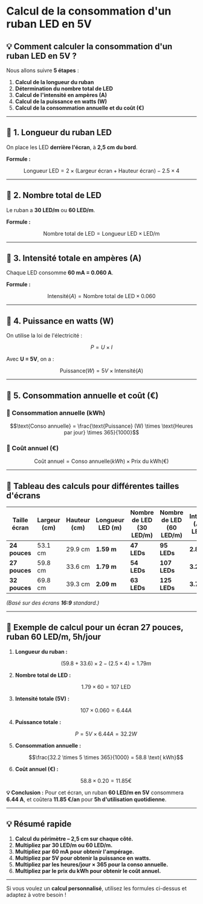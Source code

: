 # Calcul de la consommation d'un ruban LED en 5V

## 💡 Comment calculer la consommation d'un ruban LED en 5V ?

Nous allons suivre **5 étapes** :
1. **Calcul de la longueur du ruban**
2. **Détermination du nombre total de LED**
3. **Calcul de l'intensité en ampères (A)**
4. **Calcul de la puissance en watts (W)**
5. **Calcul de la consommation annuelle et du coût (€)**

---

## 🔢 1. Longueur du ruban LED

On place les LED **derrière l'écran**, à **2,5 cm du bord**.

**Formule :**
```math
\text{Longueur LED} = 2 \times (\text{Largeur écran} + \text{Hauteur écran}) - 2.5 \times 4
```

---

## 🔢 2. Nombre total de LED

Le ruban a **30 LED/m** ou **60 LED/m**.

**Formule :**
```math
\text{Nombre total de LED} = \text{Longueur LED} \times \text{LED/m}
```

---

## 🔢 3. Intensité totale en ampères (A)

Chaque LED consomme **60 mA = 0.060 A**.

**Formule :**
```math
\text{Intensité} (A) = \text{Nombre total de LED} \times 0.060
```

---

## 🔢 4. Puissance en watts (W)

On utilise la loi de l'électricité :
```math
P = U \times I
```

Avec **U = 5V**, on a :
```math
\text{Puissance} (W) = 5V \times \text{Intensité} (A)
```

---

## 🔢 5. Consommation annuelle et coût (€)

### 🔹 Consommation annuelle (kWh)
```math
\text{Conso annuelle} = \frac{\text{Puissance} (W) \times \text{Heures par jour} \times 365}{1000}
```

### 🔹 Coût annuel (€)
```math
\text{Coût annuel} = \text{Conso annuelle} (kWh) \times \text{Prix du kWh} (€)
```

---

## 📏 Tableau des calculs pour différentes tailles d'écrans

| **Taille écran** | **Largeur (cm)** | **Hauteur (cm)** | **Longueur LED (m)** | **Nombre de LED (30 LED/m)** | **Nombre de LED (60 LED/m)** | **Intensité (A, 30 LED/m)** | **Intensité (A, 60 LED/m)** | **Puissance (W, 30 LED/m)** | **Puissance (W, 60 LED/m)** |
|------------------|-----------------|------------------|-----------------|----------------------|----------------------|----------------------|----------------------|----------------------|----------------------|
| **24 pouces**   | 53.1 cm          | 29.9 cm         | **1.59 m**      | **47 LEDs**          | **95 LEDs**          | **2.86 A**           | **5.74 A**           | **14.3 W**           | **28.7 W**           |
| **27 pouces**   | 59.8 cm          | 33.6 cm         | **1.79 m**      | **54 LEDs**          | **107 LEDs**         | **3.22 A**           | **6.44 A**           | **16.1 W**           | **32.2 W**           |
| **32 pouces**   | 69.8 cm          | 39.3 cm         | **2.09 m**      | **63 LEDs**          | **125 LEDs**         | **3.76 A**           | **7.52 A**           | **18.8 W**           | **37.6 W**           |

*(Basé sur des écrans **16:9** standard.)*

---

## 🔢 Exemple de calcul pour un écran 27 pouces, ruban 60 LED/m, 5h/jour

1. **Longueur du ruban :**
   ```math
   (59.8 + 33.6) \times 2 - (2.5 \times 4) = 1.79 m
   ```

2. **Nombre total de LED :**
   ```math
   1.79 \times 60 = 107 \text{ LED}
   ```

3. **Intensité totale (5V) :**
   ```math
   107 \times 0.060 = 6.44 A
   ```

4. **Puissance totale :**
   ```math
   P = 5V \times 6.44A = 32.2 W
   ```

5. **Consommation annuelle :**
   ```math
   \frac{32.2 \times 5 \times 365}{1000} = 58.8 \text{ kWh}
   ```

6. **Coût annuel (€) :**
   ```math
   58.8 \times 0.20 = 11.85 €
   ```

**💡 Conclusion :** Pour cet écran, un ruban **60 LED/m en 5V** consommera **6.44 A**, et coûtera **11.85 €/an** pour **5h d'utilisation quotidienne**.

---

## 💡 Résumé rapide

1. **Calcul du périmètre – 2,5 cm sur chaque côté.**
2. **Multipliez par 30 LED/m ou 60 LED/m.**
3. **Multipliez par 60 mA pour obtenir l'ampérage.**
4. **Multipliez par 5V pour obtenir la puissance en watts.**
5. **Multipliez par les heures/jour × 365 pour la conso annuelle.**
6. **Multipliez par le prix du kWh pour obtenir le coût annuel.**

---

Si vous voulez un **calcul personnalisé**, utilisez les formules ci-dessus et adaptez à votre besoin !

